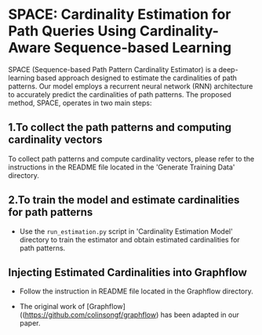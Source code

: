 # SPACE: Cardinality Estimation for Path Queries Using Cardinality-Aware Sequence-based Learning

SPACE (Sequence-based Path Pattern Cardinality Estimator) is a deep-learning based approach designed to estimate the cardinalities of path patterns. Our model employs a recurrent neural network (RNN) architecture to accurately predict the cardinalities of path patterns. The proposed method, SPACE, operates in two main steps:

## 1.To collect the path patterns and computing cardinality vectors 

To collect path patterns and compute cardinality vectors, please refer to the instructions in the README file located in the 'Generate Training Data' directory.

## 2.To train the model and estimate cardinalities for path patterns

- Use the `run_estimation.py` script in 'Cardinality Estimation Model' directory to train the estimator and obtain estimated cardinalities for path patterns.


## Injecting Estimated Cardinalities into Graphflow


- Follow the instruction in README file located in the Graphflow directory.

- The original work of [Graphflow] ((https://github.com/colinsongf/graphflow) has been adapted in our paper.
